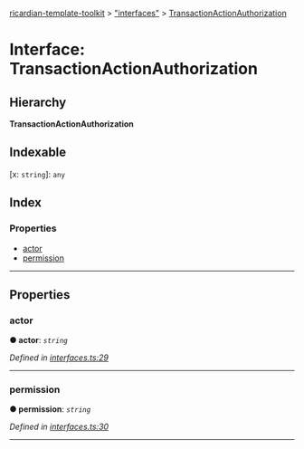[ricardian-template-toolkit](../README.md) > ["interfaces"](../modules/_interfaces_.md) > [TransactionActionAuthorization](../interfaces/_interfaces_.transactionactionauthorization.md)

# Interface: TransactionActionAuthorization

## Hierarchy

**TransactionActionAuthorization**

## Indexable

\[x: `string`\]:&nbsp;`any`
## Index

### Properties

* [actor](_interfaces_.transactionactionauthorization.md#actor)
* [permission](_interfaces_.transactionactionauthorization.md#permission)

---

## Properties

<a id="actor"></a>

###  actor

**● actor**: *`string`*

*Defined in [interfaces.ts:29](https://github.com/EOSIO/ricardian-template-toolkit/blob/e13c57b/src/interfaces.ts#L29)*

___
<a id="permission"></a>

###  permission

**● permission**: *`string`*

*Defined in [interfaces.ts:30](https://github.com/EOSIO/ricardian-template-toolkit/blob/e13c57b/src/interfaces.ts#L30)*

___

